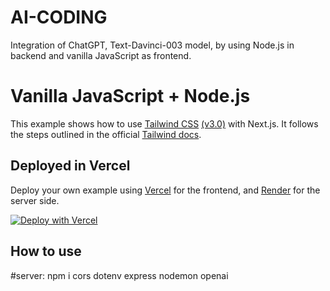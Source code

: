 # AI-CODING
Integration of ChatGPT, Text-Davinci-003 model, by using Node.js in backend and vanilla JavaScript as frontend.

#  Vanilla JavaScript + Node.js

This example shows how to use [Tailwind CSS](https://tailwindcss.com/) [(v3.0)](https://tailwindcss.com/blog/tailwindcss-v3) with Next.js. It follows the steps outlined in the official [Tailwind docs](https://tailwindcss.com/docs/guides/nextjs).

## Deployed in Vercel

Deploy your own example using [Vercel](https://vercel.com?utm_source=github&utm_medium=readme&utm_campaign=next-example) for the frontend, and [Render](https://dashboard.render.com/web) for the server side.

[![Deploy with Vercel](https://vercel.com/button)](https://ai-coding.vercel.app/)

## How to use

#server: 
npm i cors dotenv express nodemon openai
